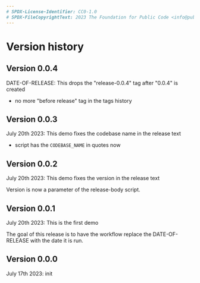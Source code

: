 ```yaml
---
# SPDX-License-Identifier: CC0-1.0
# SPDX-FileCopyrightText: 2023 The Foundation for Public Code <info@publiccode.net>
---
```

# Version history

<!-- script/release-body.sh expects VERSION in the first second-level header -->
<!-- script/update-changelog-date.sh expects DATE-OF-RELEASE and a colon -->

## Version 0.0.4

DATE-OF-RELEASE: This drops the "release-0.0.4" tag after "0.0.4" is created

* no more "before release" tag in the tags history

## Version 0.0.3

July 20th 2023: This demo fixes the codebase name in the release text

* script has the `CODEBASE_NAME` in quotes now

## Version 0.0.2

July 20th 2023: This demo fixes the version in the release text

Version is now a parameter of the release-body script.

## Version 0.0.1

July 20th 2023: This is the first demo

The goal of this release is to have the workflow replace the DATE-OF-RELEASE with the date it is run.


## Version 0.0.0

July 17th 2023: init
